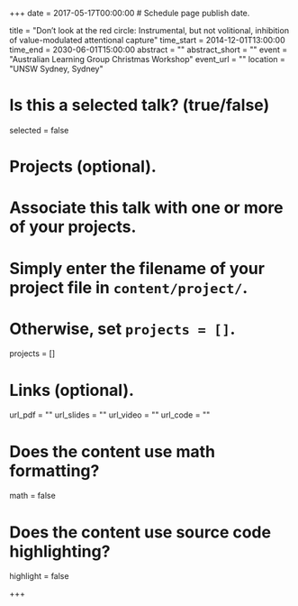 +++
date = 2017-05-17T00:00:00  # Schedule page publish date.

title = "Don’t look at the red circle: Instrumental, but not volitional, inhibition of value-modulated attentional capture"
time_start = 2014-12-01T13:00:00
time_end = 2030-06-01T15:00:00
abstract = ""
abstract_short = ""
event = "Australian Learning Group Christmas Workshop"
event_url = ""
location = "UNSW Sydney, Sydney"

# Is this a selected talk? (true/false)
selected = false

# Projects (optional).
#   Associate this talk with one or more of your projects.
#   Simply enter the filename of your project file in `content/project/`.
#   Otherwise, set `projects = []`.
projects = []

# Links (optional).
url_pdf = ""
url_slides = ""
url_video = ""
url_code = ""

# Does the content use math formatting?
math = false

# Does the content use source code highlighting?
highlight = false


+++
